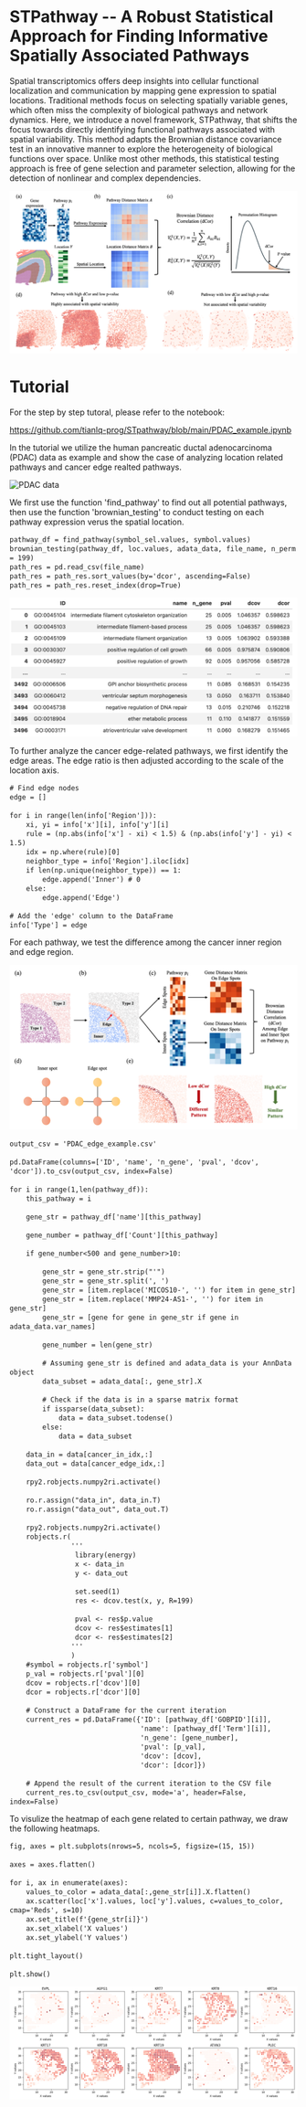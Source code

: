 # STPathway -- A Robust Statistical Approach for Finding Informative Spatially Associated Pathways
Spatial transcriptomics offers deep insights into cellular functional localization and communication by mapping gene expression to spatial locations. Traditional methods focus on selecting spatially variable genes, which often miss the complexity of biological pathways and network dynamics. Here, we introduce a novel framework, STPathway, that shifts the focus towards directly identifying functional pathways associated with spatial variability. This method adapts the Brownian distance covariance test in an innovative manner to explore the heterogeneity of biological functions over space. Unlike most other methods, this statistical testing approach is free of gene selection and parameter selection, allowing for the detection of nonlinear and complex dependencies.

![workflow](https://github.com/tianlq-prog/STpathway/blob/main/figure/frame_loc.png)

# Tutorial 

For the step by step tutoral, please refer to the notebook:

https://github.com/tianlq-prog/STpathway/blob/main/PDAC_example.ipynb

In the tutorial we utilize the human pancreatic ductal adenocarcinoma (PDAC) data as example and show the case of analyzing location related pathways and cancer edge realted pathways.

![PDAC data](https://github.com/tianlq-prog/STpathway/blob/main/figure/pdac_data.png)

We first use the function 'find_pathway' to find out all potential pathways, then use the function 'brownian_testing' to conduct testing on each pathway expression verus the spatial location. 

```pythonscript
pathway_df = find_pathway(symbol_sel.values, symbol.values)
brownian_testing(pathway_df, loc.values, adata_data, file_name, n_perm = 199)
path_res = pd.read_csv(file_name)
path_res = path_res.sort_values(by='dcor', ascending=False)
path_res = path_res.reset_index(drop=True)
```
![Location_related_table](https://github.com/tianlq-prog/STpathway/blob/main/figure/pdac_loc_table.png)

To further analyze the cancer edge-related pathways, we first identify the edge areas. The edge ratio is then adjusted according to the scale of the location axis.


```pythonscript
# Find edge nodes
edge = []

for i in range(len(info['Region'])):
    xi, yi = info['x'][i], info['y'][i]
    rule = (np.abs(info['x'] - xi) < 1.5) & (np.abs(info['y'] - yi) < 1.5)
    idx = np.where(rule)[0]
    neighbor_type = info['Region'].iloc[idx]
    if len(np.unique(neighbor_type)) == 1:
        edge.append('Inner') # 0
    else:
        edge.append('Edge')

# Add the 'edge' column to the DataFrame
info['Type'] = edge
```
For each pathway, we test the difference among the cancer inner region and edge region. 

![workflow_edge](https://github.com/tianlq-prog/STpathway/blob/main/figure/frame_edge.png)

```pythonscript
output_csv = 'PDAC_edge_example.csv'

pd.DataFrame(columns=['ID', 'name', 'n_gene', 'pval', 'dcov', 'dcor']).to_csv(output_csv, index=False)

for i in range(1,len(pathway_df)):
    this_pathway = i

    gene_str = pathway_df['name'][this_pathway]

    gene_number = pathway_df['Count'][this_pathway]

    if gene_number<500 and gene_number>10:

        gene_str = gene_str.strip("'")
        gene_str = gene_str.split(', ')
        gene_str = [item.replace('MICOS10-', '') for item in gene_str]
        gene_str = [item.replace('MMP24-AS1-', '') for item in gene_str]
        gene_str = [gene for gene in gene_str if gene in adata_data.var_names]

        gene_number = len(gene_str)

        # Assuming gene_str is defined and adata_data is your AnnData object
        data_subset = adata_data[:, gene_str].X

        # Check if the data is in a sparse matrix format
        if issparse(data_subset):
            data = data_subset.todense()
        else:
            data = data_subset

    data_in = data[cancer_in_idx,:]
    data_out = data[cancer_edge_idx,:]

    rpy2.robjects.numpy2ri.activate()

    ro.r.assign("data_in", data_in.T)
    ro.r.assign("data_out", data_out.T)

    rpy2.robjects.numpy2ri.activate()
    robjects.r(
               '''
                library(energy)
                x <- data_in
                y <- data_out

                set.seed(1)
                res <- dcov.test(x, y, R=199)

                pval <- res$p.value
                dcov <- res$estimates[1]
                dcor <- res$estimates[2]
               '''
               )
    #symbol = robjects.r['symbol']
    p_val = robjects.r['pval'][0]
    dcov = robjects.r['dcov'][0]
    dcor = robjects.r['dcor'][0]

    # Construct a DataFrame for the current iteration
    current_res = pd.DataFrame({'ID': [pathway_df['GOBPID'][i]],
                                'name': [pathway_df['Term'][i]],
                                'n_gene': [gene_number],
                                'pval': [p_val],
                                'dcov': [dcov],
                                'dcor': [dcor]})

    # Append the result of the current iteration to the CSV file
    current_res.to_csv(output_csv, mode='a', header=False, index=False)
```
To visulize the heatmap of each gene related to certain pathway, we draw the following heatmaps.

```pythonscript
fig, axes = plt.subplots(nrows=5, ncols=5, figsize=(15, 15))

axes = axes.flatten()

for i, ax in enumerate(axes):
    values_to_color = adata_data[:,gene_str[i]].X.flatten()
    ax.scatter(loc['x'].values, loc['y'].values, c=values_to_color, cmap='Reds', s=10)
    ax.set_title(f'{gene_str[i]}')
    ax.set_xlabel('X values')
    ax.set_ylabel('Y values')

plt.tight_layout()

plt.show()
```
![Gene heatmap](https://github.com/tianlq-prog/STpathway/blob/main/figure/padc_loc_gene_map.png)









